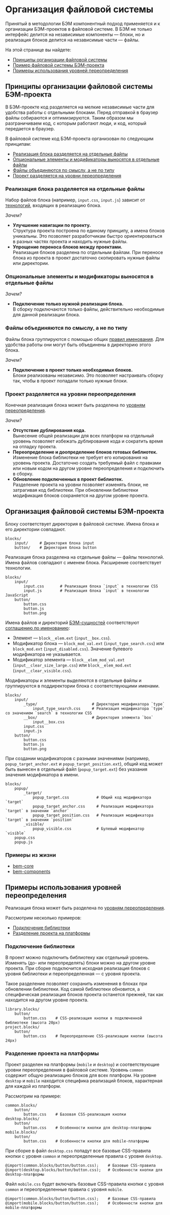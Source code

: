 # Организация файловой системы

Принятый в методологии БЭМ компонентный подход применяется и к организации БЭМ-проектов в файловой системе. В БЭМ не только интерфейс делится на независимые компоненты — блоки, но и реализация блоков делится на независимые части — файлы.

На этой странице вы найдете:

* [Принципы организации файловой системы](#Принципы-организации-файловой-системы-БЭМ-проекта)
* [Пример файловой системы БЭМ-проекта](#Организация-файловой-системы-БЭМ-проекта-1)
* [Примеры использования уровней переопределения](#Примеры-использования-уровней-переопределения)

## Принципы организации файловой системы БЭМ-проекта

В БЭМ-проекте код разделяется на мелкие независимые части для удобства работы с отдельными блоками. Перед отправкой в браузер файлы собираются и оптимизируются. Таким образом мы разграничиваем код, с которым работают люди, и код, который передается в браузер.

В файловой системе код БЭМ-проекта организован по следующим принципам:

* [Реализация блока разделяется на отдельные файлы](#Реализация-блока-разделяется-на-отдельные-файлы)
* [Опциональные элементы и модификаторы выносятся в отдельные файлы](#Опциональные-элементы-и-модификаторы-выносятся-в-отдельные-файлы)
* [Файлы объединяются по смыслу, а не по типу](#Файлы-объединяются-по-смыслу-а-не-по-типу)
* [Проект разделяется на уровни переопределения](#Проект-разделяется-на-уровни-переопределения)

### Реализация блока разделяется на отдельные файлы

Набор файлов блока (например, `input.css`, `input.js`) зависит от [технологий](../definitions/definitions.ru.md#Технология-реализации), входящих в реализацию блока.

*Зачем?*

* **Улучшение навигации по проекту.**<br>
Структура проекта построена по единому принципу, а имена блоков уникальны. Это позволяет разработчикам быстро ориентироваться в разных частях проекта и находить нужные файлы.
* **Упрощение переноса блоков между проектами.**<br>
Реализация блоков разделена по отдельным файлам. При переносе блока из проекта в проект достаточно скопировать нужные файлы или директории.

### Опциональные элементы и модификаторы выносятся в отдельные файлы

*Зачем?*

* **Подключение только нужной реализации блока.**<br>
В сборку подключаются только файлы, действительно необходимые для данной реализации блока.

<a name="comb"></a>
### Файлы объединяются по смыслу, а не по типу

Файлы блока группируются с помощью общих [правил именования](../naming/naming-convention.ru.md). Для удобства работы они могут быть объединены в директорию этого блока.

*Зачем?*

* **Подключение в проект только необходимых блоков.**<br>
Блоки реализованы независимо. Это позволяет настраивать сборку так, чтобы в проект попадали только нужные блоки.

<a name="project-levels"></a>
### Проект разделяется на уровни переопределения

Конечная реализация блока может быть разделена по [уровням переопределения](#Примеры-использования-уровней-переопределения).

*Зачем?*

* **Отсутствие дублирования кода.**<br>
Вынесение общей реализации для всех платформ на отдельный уровень позволяет избежать дублирования кода и сократить время на отладку проекта.
* **Переопределение и доопределение блоков готовых библиотек.**<br>
Изменение блока библиотеки не требует его копирования на уровень проекта. Достаточно создать требуемый файл с правками или новым кодом на другом уровне переопределения и подключить в сборку.<br>
* **Обновление подключенных в проект библиотек.**<br>
Разделение проекта на уровни позволяет изменять блоки, не затрагивая код библиотеки. При обновлении библиотеки модификация блоков сохраняется на другом уровне проекта.

## Организация файловой системы БЭМ-проекта

Блоку соответствует директория в файловой системе. Имена блока и его директории совпадают.

```
blocks/
    input/     # Директория блока input
    button/    # Директория блока button
```

Реализация блока разделена на отдельные файлы — файлы технологий. Имена файлов совпадают с именем блока. Расширение соответствует технологии.

```
blocks/
    input/
        input.css       # Реализация блока `input` в технологии CSS
        input.js        # Реализация блока `input` в технологии JavaScript
    button/
        button.css
        button.js
        button.png
```

Имена файлов и директорий [БЭМ-сущностей](../definitions/definitions.ru.md#БЭМ-сущность) соответствуют [соглашению по именованию](../naming/naming-convention.ru.md):

* Элемент — `block__elem.ext` (`input__box.css`).
* Модификатор блока — `block_mod_val.ext` (`input_type_search.css`) или `block_mod.ext` (`input_disabled.css`). Значение булевого модификатора не указывается.
* Модификатор элемента — `block__elem_mod_val.ext` (`input__clear_size_large.css`) или `block__elem_mod.ext` (`input__clear_visible.css`).


Модификаторы и элементы выделяются в отдельные файлы и группируются в поддиректории блока с соответствующими именами.

```
blocks/
    input/
        _type/                        # Директория модификатора `type`
            input_type_search.css     # Реализация модификатора `type` со значением `search` в технологии CSS
        __box/                        # Директория элемента `box`
            input__box.css
        input.css
        input.js
    button/
        button.css
        button.js
        button.png
```

При создании модификаторов с разными значениями (например, `popup_target_anchor.ext` и `popup_target_position.ext`), общий код может быть вынесен в отдельный файл (`popup_target.ext`) без указания значения модификатора в имени.

```
blocks/
    popup/
        _target/
            popup_target.css            # Общий код модификатора `target`
            popup_target_anchor.css     # Реализация модификатора `target` в значении `anchor`
            popup_target_position.css   # Реализация модификатора `target` в значении `position`
        _visible/
            popup_visible.css           # Булевый модификатор `visible`
    popup.css
    popup.js
```

<a name="examples"></a>
### Примеры из жизни

* [bem-core](https://github.com/bem/bem-core/tree/v2/common.blocks/page)
* [bem-components](https://github.com/bem/bem-components/tree/v2/common.blocks/button)

<a name="level"></a>
## Примеры использования уровней переопределения

Реализация блока может быть разделена по [уровням переопределения](../definitions/definitions.ru.md#Уровень-переопределения).

Рассмотрим несколько примеров:

* [Подключение библиотеки](#Подключение-библиотеки)
* [Разделение проекта на платформы](#Разделение-проекта-на-платформы)

### Подключение библиотеки

В проект можно подключить библиотеку как отдельный уровень. Изменять (до- или переопределять) блоки можно на другом уровне проекта. При сборке подключится исходная реализация блоков с уровня библиотеки и переопределенная — с уровня проекта.

Такое разделение позволяет сохранить изменения в блоках при обновлении библиотеки. Код самой библиотеки обновится, а специфическая реализация блоков проекта останется прежней, так как находится на другом уровне проекта.

```
library.blocks/
    button/
        button.css    # CSS-реализация кнопки в подключенной библиотеке (высота 20px)
project.blocks/
    button/
        button.css    # Переопределение CSS-реализации кнопки (высота 24px)
```

### Разделение проекта на платформы

Проект разделен на платформы (`mobile` и `desktop`) и соответствующие уровни переопределения в файловой системе. Уровень `common` содержит общую реализацию блоков для всех платформ. На уровне `desktop` и `mobile` находится специфика реализаций блоков, характерная для каждой из платформ.

Рассмотрим на примере:

```
common.blocks/
    button/
        button.css    # Базовая CSS-реализация кнопки
desktop.blocks/
    button/
        button.css    # Особенности кнопки для desktop-платформы
mobile.blocks/
    button/
        button.css    # Особенности кнопки для mobile-платформы
```

При сборке в файл `desktop.css` попадут все базовые CSS-правила кнопки с уровня `common` и переопределенные правила с уровня `desktop`.

```
@import(common.blocks/button/button.css);    # Базовые CSS-правила
@import(desktop.blocks/button/button.css);   # Особенности кнопки для desktop-платформы
```

Файл `mobile.css` будет включать базовые CSS-правила кнопки с уровня `common` и переопределенные правила с уровня `mobile`.

```
@import(common.blocks/button/button.css);    # Базовые CSS-правила
@import(mobile.blocks/button/button.css);    # Особенности кнопки для mobile-платформы
```
